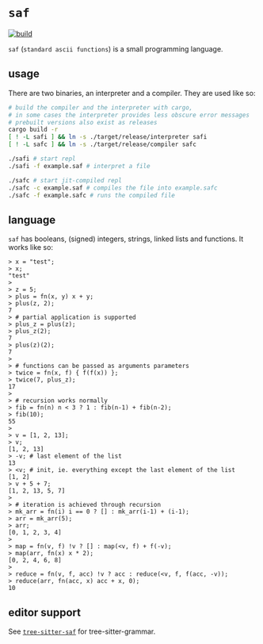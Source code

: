 # `saf`

[![build](https://github.com/paasim/saf/workflows/build/badge.svg)](https://github.com/paasim/saf/actions)

`saf` (`standard ascii functions`) is a small programming language.

## usage

There are two binaries, an interpreter and a compiler. They are used like so:

```bash
# build the compiler and the interpreter with cargo,
# in some cases the interpreter provides less obscure error messages
# prebuilt versions also exist as releases
cargo build -r
[ ! -L safi ] && ln -s ./target/release/interpreter safi
[ ! -L safc ] && ln -s ./target/release/compiler safc

./safi # start repl
./safi -f example.saf # interpret a file

./safc # start jit-compiled repl
./safc -c example.saf # compiles the file into example.safc
./safc -f example.safc # runs the compiled file
```

## language

`saf` has booleans, (signed) integers, strings, linked lists and functions. It works like so:

```saf
> x = "test";
> x;
"test"
>
> z = 5;
> plus = fn(x, y) x + y;
> plus(z, 2);
7
> # partial application is supported
> plus_z = plus(z);
> plus_z(2);
7
> plus(z)(2);
7
>
> # functions can be passed as arguments parameters
> twice = fn(x, f) { f(f(x)) };
> twice(7, plus_z);
17
>
> # recursion works normally
> fib = fn(n) n < 3 ? 1 : fib(n-1) + fib(n-2);
> fib(10);
55
>
> v = [1, 2, 13];
> v;
[1, 2, 13]
> -v; # last element of the list
13
> <v; # init, ie. everything except the last element of the list
[1, 2]
> v + 5 + 7;
[1, 2, 13, 5, 7]
>
> # iteration is achieved through recursion
> mk_arr = fn(i) i == 0 ? [] : mk_arr(i-1) + (i-1);
> arr = mk_arr(5);
> arr;
[0, 1, 2, 3, 4]
>
> map = fn(v, f) !v ? [] : map(<v, f) + f(-v);
> map(arr, fn(x) x * 2);
[0, 2, 4, 6, 8]
>
> reduce = fn(v, f, acc) !v ? acc : reduce(<v, f, f(acc, -v));
> reduce(arr, fn(acc, x) acc + x, 0);
10
```

## editor support

See [`tree-sitter-saf`](tree-sitter-saf/README.md) for tree-sitter-grammar.
